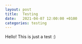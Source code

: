 ```yaml
---
layout: post
title:  Testing
date:   2021-04-07 12:00:00 +0100
categories: testing
---
```

Hello! This is just a test :)